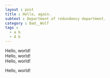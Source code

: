 ```yaml
---
layout : post
title : Hello, again.
subtext : Department of redundancy department.
category : Bad__Wolf
tags :
  - a b
  - A b
---
```


Hello, world!  
Hello, world!  
Hello, world!  

Hello, world!  
